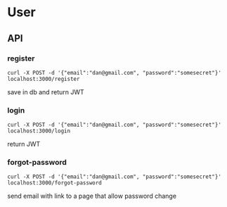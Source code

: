 # User

## API

### register
```
curl -X POST -d '{"email":"dan@gmail.com", "password":"somesecret"}' localhost:3000/register
```
save in db and return JWT

### login
```
curl -X POST -d '{"email":"dan@gmail.com", "password":"somesecret"}' localhost:3000/login
```
return JWT

### forgot-password
```
curl -X POST -d '{"email":"dan@gmail.com", "password":"somesecret"}' localhost:3000/forgot-password
```
send email with link to a page that allow password change
